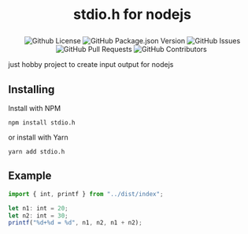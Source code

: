 # <p align="center">stdio.h for nodejs</p>

<p align="center">
    <img alt="Github License" src="https://img.shields.io/github/license/Arikato111/stdio.h-ts" />
    <img alt="GitHub Package.json Version" src="https://img.shields.io/github/package-json/v/Arikato111/stdio.h-ts" />
    <img alt="GitHub Issues" src="https://img.shields.io/github/issues/Arikato111/stdio.h-ts" />
    <img alt="GitHub Pull Requests" src="https://img.shields.io/github/issues-pr/Arikato111/stdio.h-ts" />
    <img alt="GitHub Contributors" src="https://img.shields.io/github/contributors/Arikato111/stdio.h-ts" />
    <img alt="" src="https://img.shields.io/github/repo-size/Arikato111/stdio.h-ts" />
</p>

just hobby project to create input output for nodejs

## Installing

Install with NPM
```
npm install stdio.h
```
or install with Yarn
```
yarn add stdio.h
```

## Example


```ts
import { int, printf } from "../dist/index";

let n1: int = 20;
let n2: int = 30;
printf("%d+%d = %d", n1, n2, n1 + n2);
```